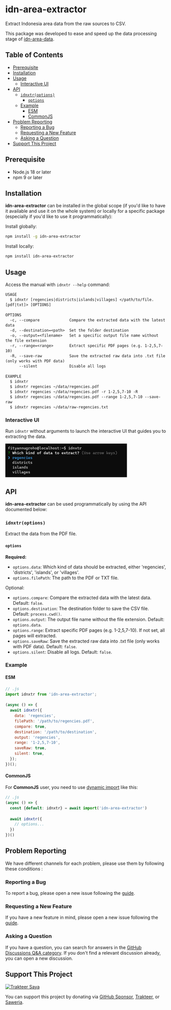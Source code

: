 <h1>idn-area-extractor</h1>

Extract Indonesia area data from the raw sources to CSV.

This package was developed to ease and speed up the data processing stage of [idn-area-data](https://github.com/fityannugroho/idn-area-data).

<h2>Table of Contents</h2>

- [Prerequisite](#prerequisite)
- [Installation](#installation)
- [Usage](#usage)
  - [Interactive UI](#interactive-ui)
- [API](#api)
  - [`idnxtr(options)`](#idnxtroptions)
    - [`options`](#options)
  - [Example](#example)
    - [ESM](#esm)
    - [CommonJS](#commonjs)
- [Problem Reporting](#problem-reporting)
  - [Reporting a Bug](#reporting-a-bug)
  - [Requesting a New Feature](#requesting-a-new-feature)
  - [Asking a Question](#asking-a-question)
- [Support This Project](#support-this-project)

## Prerequisite

- Node.js 18 or later
- npm 9 or later

## Installation

**idn-area-extractor** can be installed in the global scope (if you'd like to have it available and use it on the whole system) or locally for a specific package (especially if you'd like to use it programmatically):

Install globally:

```bash
npm install -g idn-area-extractor
```

Install locally:

```bash
npm install idn-area-extractor
```

## Usage

Access the manual with `idnxtr --help` command:

```
USAGE
  $ idnxtr [regencies|districts|islands|villages] </path/to/file.[pdf|txt]> [OPTIONS]

OPTIONS
  -c, --compare             Compare the extracted data with the latest data
  -d, --destination=<path>  Set the folder destination
  -o, --output=<filename>   Set a specific output file name without the file extension
  -r, --range=<range>       Extract specific PDF pages (e.g. 1-2,5,7-10)
  -R, --save-raw            Save the extracted raw data into .txt file (only works with PDF data)
      --silent              Disable all logs

EXAMPLE
  $ idnxtr
  $ idnxtr regencies ~/data/regencies.pdf
  $ idnxtr regencies ~/data/regencies.pdf -r 1-2,5,7-10 -R
  $ idnxtr regencies ~/data/regencies.pdf --range 1-2,5,7-10 --save-raw
  $ idnxtr regencies ~/data/raw-regencies.txt
```

### Interactive UI

Run `idnxtr` without arguments to launch the interactive UI that guides you to extracting the data.

![Screenshot UI](media/screenshot-ui.png)

## API

**idn-area-extractor** can be used programmatically by using the API documented below:

### `idnxtr(options)`

Extract the data from the PDF file.

#### `options`

**Required:**

- `options.data`: Which kind of data should be extracted, either 'regencies', 'districts', 'islands', or 'villages'.
- `options.filePath`: The path to the PDF or TXT file.

Optional:

- `options.compare`: Compare the extracted data with the latest data. Default: `false`.
- `options.destination`: The destination folder to save the CSV file. Default: `process.cwd()`.
- `options.output`: The output file name without the file extension. Default: `options.data`.
- `options.range`: Extract specific PDF pages (e.g. 1-2,5,7-10). If not set, all pages will extracted.
- `options.saveRaw`: Save the extracted raw data into .txt file (only works with PDF data). Default: `false`.
- `options.silent`: Disable all logs.  Default: `false`.

### Example

#### ESM

```js
// .js
import idnxtr from 'idn-area-extractor';

(async () => {
  await idnxtr({
    data: 'regencies',
    filePath: '/path/to/regencies.pdf',
    compare: true,
    destination: '/path/to/destination',
    output: 'regencies',
    range: '1-2,5,7-10',
    saveRaw: true,
    silent: true,
  });
})();
```

#### CommonJS

For **CommonJS** user, you need to use [dynamic import](https://developer.mozilla.org/en-US/docs/Web/JavaScript/Reference/Operators/import) like this:

```js
// .js
(async () => {
  const {default: idnxtr} = await import('idn-area-extractor')

  await idnxtr({
    // options...
  })
})()
```

## Problem Reporting

We have different channels for each problem, please use them by following these conditions :

### Reporting a Bug

To report a bug, please open a new issue following the [guide](CONTRIBUTING.md#submitting-an-issue).

### Requesting a New Feature

If you have a new feature in mind, please open a new issue following the [guide](CONTRIBUTING.md#submitting-an-issue).

### Asking a Question

If you have a question, you can search for answers in the [GitHub Discussions Q&A category](https://github.com/fityannugroho/idn-area-extractor/discussions/categories/q-a). If you don't find a relevant discussion already, you can open a new discussion.

## Support This Project

<a href="https://trakteer.id/fityannugroho/tip" target="_blank"><img id="wse-buttons-preview" src="https://cdn.trakteer.id/images/embed/trbtn-red-6.png" style="border: 0px none; height: 36px; --darkreader-inline-border-top: currentcolor; --darkreader-inline-border-right: currentcolor; --darkreader-inline-border-bottom: currentcolor; --darkreader-inline-border-left: currentcolor;" alt="Trakteer Saya" data-darkreader-inline-border-top="" data-darkreader-inline-border-right="" data-darkreader-inline-border-bottom="" data-darkreader-inline-border-left="" height="40"></a>

You can support this project by donating via [GitHub Sponsor](https://github.com/sponsors/fityannugroho), [Trakteer](https://trakteer.id/fityannugroho/tip), or [Saweria](https://saweria.co/fityannugroho).
